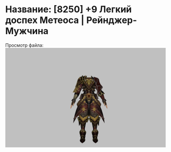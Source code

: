 # Название: [8250] +9 Легкий доспех Метеоса | Рейнджер-Мужчина

Просмотр файла:
![p020030.png](p020030.png)